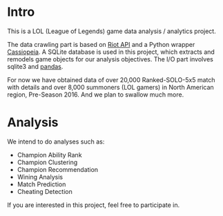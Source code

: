 # Intro

This is a LOL (League of Legends) game data analysis / analytics project.

The data crawling part is based on [Riot API](https://developer.riotgames.com/api/methods) and a Python wrapper [Cassiopeia](https://github.com/meraki-analytics/cassiopeia). A SQLite database is used in this project, which extracts and remodels game objects for our analysis objectives. The I/O part involves sqlite3 and [pandas](http://pandas.pydata.org/). 

For now we have obtained data of over 20,000 Ranked-SOLO-5x5 match with details and over 8,000 summoners (LOL gamers) in North American region, Pre-Season 2016. And we plan to swallow much more.

# Analysis

We intend to do analyses such as:

- Champion Ability Rank
- Champion Clustering
- Champion Recommendation
- Wining Analysis 
- Match Prediction
- Cheating Detection

If you are interested in this project, feel free to participate in.